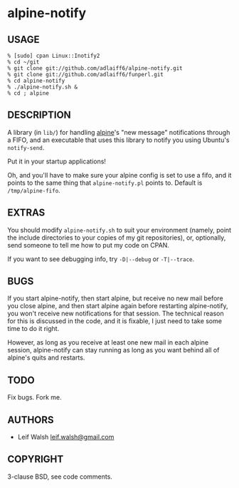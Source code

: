 alpine-notify
=============

USAGE
-----

    % [sudo] cpan Linux::Inotify2
    % cd ~/git
    % git clone git://github.com/adlaiff6/alpine-notify.git
    % git clone git://github.com/adlaiff6/funperl.git
    % cd alpine-notify
    % ./alpine-notify.sh &
    % cd ; alpine

DESCRIPTION
-----------

A library (in `lib/`) for handling [alpine][]'s "new message" notifications
through a FIFO, and an executable that uses this library to notify you using
Ubuntu's `notify-send`.

Put it in your startup applications!

Oh, and you'll have to make sure your alpine config is set to use a fifo, and it
points to the same thing that `alpine-notify.pl` points to.  Default is
`/tmp/alpine-fifo`.

[alpine]: http://www.washington.edu/alpine/

EXTRAS
------

You should modify `alpine-notify.sh` to suit your environment (namely, point the
include directories to your copies of my git repositories), or, optionally, send
someone to tell me how to put my code on CPAN.

If you want to see debugging info, try `-D|--debug` or `-T|--trace`.

BUGS
----

If you start alpine-notify, then start alpine, but receive no new mail before
you close alpine, and then start alpine again before restarting alpine-notify,
you won't receive new notifications for that session.  The technical reason for
this is discussed in the code, and it is fixable, I just need to take some time
to do it right.

However, as long as you receive at least one new mail in each alpine session,
alpine-notify can stay running as long as you want behind all of alpine's quits
and restarts.

TODO
----

Fix bugs.  Fork me.

AUTHORS
-------

 * Leif Walsh <leif.walsh@gmail.com>

COPYRIGHT
---------

3-clause BSD, see code comments.

